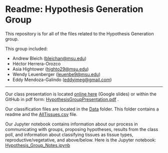 # Readme: Hypothesis Generation Group

This repository is for all of the files related to the Hypothesis Generation group. 

This group included:

- Andrew Bleich (bleichan@msu.edu)
- Héctor Herrera-Orozco
- Asia Hightower (highto29@msu.edu)
- Wendy Leuenberger (leuenbe9@msu.edu)
- Eddy Mendoza-Galindo (eddyjmeg@gmail.com)

__________________________________________________________________________________________________________________________________________


Our class presentation is located <a href = 'https://docs.google.com/presentation/d/1qUPzOyg0zri1_RHl_yB891VPeOdYR_OU_NFqLy8MOS4/edit#slide=id.p'>online here</a> (Google slides) or within the GitHub in pdf form: [HypothesisGroupPresentation.pdf](HypothesisGroupPresentation.pdf) .

Our classification files are located in the [Data](Data) folder. This folder contains a readme and the [AllTissues.csv](Data/AllTissues.csv) file.

Our Jupyter notebook contains information about our process in communicating with groups, proposing hypotheses, results from the class poll, and information about classifying tissues as tissue types, reproductive/vegetative, and above/below. Here is the Jupyter notebook: [Hypothesis_Group_Notes.ipynb](Hypothesis_Group_Notes.ipynb)
